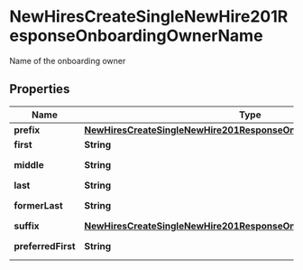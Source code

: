 

# NewHiresCreateSingleNewHire201ResponseOnboardingOwnerName

Name of the onboarding owner

## Properties

| Name | Type | Description | Notes |
|------------ | ------------- | ------------- | -------------|
|**prefix** | [**NewHiresCreateSingleNewHire201ResponseOnboardingOwnerNamePrefix**](NewHiresCreateSingleNewHire201ResponseOnboardingOwnerNamePrefix.md) |  |  [optional] |
|**first** | **String** | First name |  [optional] |
|**middle** | **String** | Middle name |  [optional] |
|**last** | **String** | Last name |  [optional] |
|**formerLast** | **String** | Former last name |  [optional] |
|**suffix** | [**NewHiresCreateSingleNewHire201ResponseOnboardingOwnerNameSuffix**](NewHiresCreateSingleNewHire201ResponseOnboardingOwnerNameSuffix.md) |  |  [optional] |
|**preferredFirst** | **String** | Preferred first name |  [optional] |



